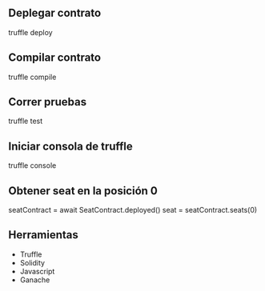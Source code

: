 ## Deplegar contrato
truffle deploy

## Compilar contrato
truffle compile

## Correr pruebas
truffle test

## Iniciar consola de truffle
truffle console

## Obtener seat en la posición 0
seatContract = await SeatContract.deployed()
seat = seatContract.seats(0)

## Herramientas
* Truffle
* Solidity
* Javascript
* Ganache